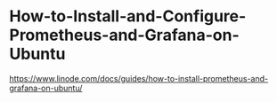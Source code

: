 # How-to-Install-and-Configure-Prometheus-and-Grafana-on-Ubuntu

https://www.linode.com/docs/guides/how-to-install-prometheus-and-grafana-on-ubuntu/
